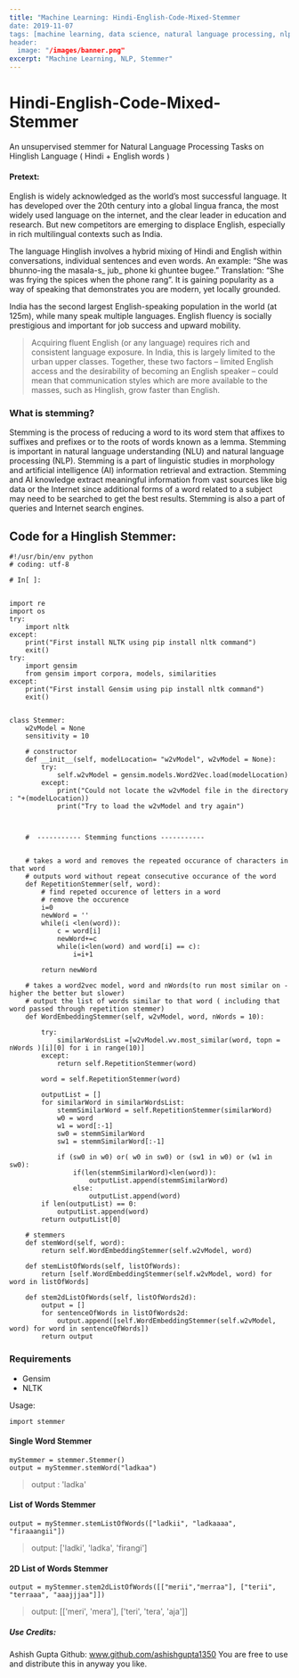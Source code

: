 ```yaml
---
title: "Machine Learning: Hindi-English-Code-Mixed-Stemmer
date: 2019-11-07
tags: [machine learning, data science, natural language processing, nlp]
header:
  image: "/images/banner.png"
excerpt: "Machine Learning, NLP, Stemmer"
---
```



# Hindi-English-Code-Mixed-Stemmer
An unsupervised stemmer for Natural Language Processing Tasks on Hinglish Language ( Hindi + English words )

#### Pretext:

English is widely acknowledged as the world’s most successful language. It has developed over the 20th century into a global lingua franca, the most widely used language on the internet, and the clear leader in education and research. But new competitors are emerging to displace English, especially in rich multilingual contexts such as India.

The language Hinglish involves a hybrid mixing of Hindi and English within conversations, individual sentences and even words. An example: “She was bhunno-ing the masala-s_ jub_ phone ki ghuntee bugee.” Translation: “She was frying the spices when the phone rang”. It is gaining popularity as a way of speaking that demonstrates you are modern, yet locally grounded.

India has the second largest English-speaking population in the world (at 125m), while many speak multiple languages. English fluency is socially prestigious and important for job success and upward mobility.

> Acquiring fluent English (or any language) requires rich and consistent language exposure. In India, this is largely limited to the urban upper classes. Together, these two factors – limited English access and the desirability of becoming an English speaker – could mean that communication styles which are more available to the masses, such as Hinglish, grow faster than English.


### What is stemming?
Stemming is the process of reducing a word to its word stem that affixes to suffixes and prefixes or to the roots of words known as a lemma. Stemming is important in natural language understanding (NLU) and natural language processing (NLP). Stemming is a part of linguistic studies in morphology and artificial intelligence (AI) information retrieval and extraction. Stemming and AI knowledge extract meaningful information from vast sources like big data or the Internet since additional forms of a word related to a subject may need to be searched to get the best results. Stemming is also a part of queries and Internet search engines.


## Code for a Hinglish Stemmer:
```
#!/usr/bin/env python
# coding: utf-8

# In[ ]:


import re
import os
try:
    import nltk
except:
    print("First install NLTK using pip install nltk command")
    exit()
try:
    import gensim
    from gensim import corpora, models, similarities
except:
    print("First install Gensim using pip install nltk command")
    exit()


class Stemmer:
    w2vModel = None
    sensitivity = 10

    # constructor
    def __init__(self, modelLocation= "w2vModel", w2vModel = None):
        try:
            self.w2vModel = gensim.models.Word2Vec.load(modelLocation)
        except:
            print("Could not locate the w2vModel file in the directory : "+(modelLocation))
            print("Try to load the w2vModel and try again")



    #  ----------- Stemming functions -----------


    # takes a word and removes the repeated occurance of characters in that word
    # outputs word without repeat consecutive occurance of the word
    def RepetitionStemmer(self, word):
        # find repeted occurence of letters in a word
        # remove the occurence
        i=0
        newWord = ''
        while(i <len(word)):
            c = word[i]
            newWord+=c
            while(i<len(word) and word[i] == c):
                i=i+1

        return newWord

    # takes a word2vec model, word and nWords(to run most similar on - higher the better but slower)
    # output the list of words similar to that word ( including that word passed through repetition stemmer)
    def WordEmbeddingStemmer(self, w2vModel, word, nWords = 10):

        try:
            similarWordsList =[w2vModel.wv.most_similar(word, topn = nWords )[i][0] for i in range(10)]
        except:
            return self.RepetitionStemmer(word)

        word = self.RepetitionStemmer(word)

        outputList = []
        for similarWord in similarWordsList:
            stemmSimilarWord = self.RepetitionStemmer(similarWord)
            w0 = word
            w1 = word[:-1]
            sw0 = stemmSimilarWord
            sw1 = stemmSimilarWord[:-1]

            if (sw0 in w0) or( w0 in sw0) or (sw1 in w0) or (w1 in sw0):
                if(len(stemmSimilarWord)<len(word)):
                    outputList.append(stemmSimilarWord)
                else:
                    outputList.append(word)
        if len(outputList) == 0:
            outputList.append(word)
        return outputList[0]

    # stemmers
    def stemWord(self, word):
        return self.WordEmbeddingStemmer(self.w2vModel, word)

    def stemListOfWords(self, listOfWords):
        return [self.WordEmbeddingStemmer(self.w2vModel, word) for word in listOfWords]

    def stem2dListOfWords(self, listOfWords2d):
        output = []
        for sentenceOfWords in listOfWords2d:
            output.append([self.WordEmbeddingStemmer(self.w2vModel, word) for word in sentenceOfWords])
        return output
```


### Requirements
* Gensim
* NLTK

Usage:

```
import stemmer
```

#### Single Word Stemmer

```
myStemmer = stemmer.Stemmer()
output = myStemmer.stemWord("ladkaa")
```
> output : 'ladka'

#### List of Words Stemmer
```
output = myStemmer.stemListOfWords(["ladkii", "ladkaaaa", "firaaangii"])
```
> output: ['ladki', 'ladka', 'firangi']

#### 2D List of Words Stemmer
```    
output = myStemmer.stem2dListOfWords([["merii","merraa"], ["terii", "terraaa", "aaajjjaa"]])
```
> output: [['meri', 'mera'], ['teri', 'tera', 'aja']]


##### Use Credits:
Ashish Gupta
Github: www.github.com/ashishgupta1350
You are free to use and distribute this in anyway you like.

